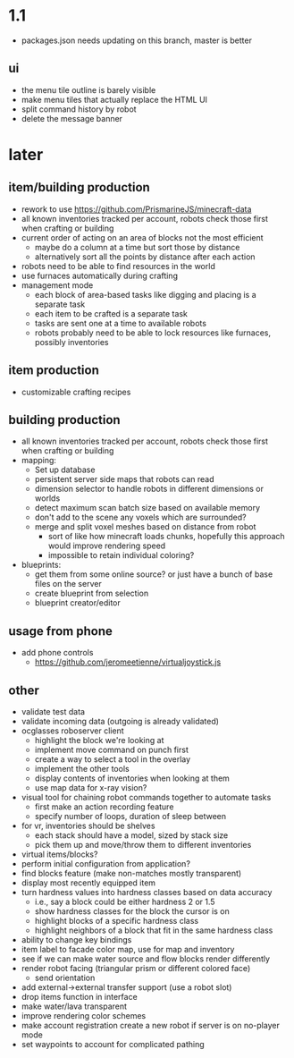 # 1.1
* packages.json needs updating on this branch, master is better

## ui
* the menu tile outline is barely visible
* make menu tiles that actually replace the HTML UI
* split command history by robot
* delete the message banner

# later

## item/building production
* rework to use https://github.com/PrismarineJS/minecraft-data
* all known inventories tracked per account, robots check those first when crafting or building
* current order of acting on an area of blocks not the most efficient
  * maybe do a column at a time but sort those by distance
  * alternatively sort all the points by distance after each action
* robots need to be able to find resources in the world
* use furnaces automatically during crafting
* management mode
  * each block of area-based tasks like digging and placing is a separate task
  * each item to be crafted is a separate task
  * tasks are sent one at a time to available robots
  * robots probably need to be able to lock resources like furnaces, possibly inventories

## item production
* customizable crafting recipes

## building production
* all known inventories tracked per account, robots check those first when crafting or building
* mapping:
  * Set up database
  * persistent server side maps that robots can read
  * dimension selector to handle robots in different dimensions or worlds
  * detect maximum scan batch size based on available memory
  * don't add to the scene any voxels which are surrounded?
  * merge and split voxel meshes based on distance from robot
    * sort of like how minecraft loads chunks, hopefully this approach would improve rendering speed
    * impossible to retain individual coloring?
* blueprints:
  * get them from some online source? or just have a bunch of base files on the server
  * create blueprint from selection
  * blueprint creator/editor



## usage from phone
* add phone controls
  * https://github.com/jeromeetienne/virtualjoystick.js


## other
* validate test data
* validate incoming data (outgoing is already validated)
* ocglasses roboserver client
  * highlight the block we're looking at
  * implement move command on punch first
  * create a way to select a tool in the overlay
  * implement the other tools
  * display contents of inventories when looking at them
  * use map data for x-ray vision?
* visual tool for chaining robot commands together to automate tasks
  * first make an action recording feature
  * specify number of loops, duration of sleep between
* for vr, inventories should be shelves
  * each stack should have a model, sized by stack size
  * pick them up and move/throw them to different inventories
* virtual items/blocks?
* perform initial configuration from application?
* find blocks feature (make non-matches mostly transparent)
* display most recently equipped item
* turn hardness values into hardness classes based on data accuracy
  * i.e., say a block could be either hardness 2 or 1.5
  * show hardness classes for the block the cursor is on
  * highlight blocks of a specific hardness class
  * highlight neighbors of a block that fit in the same hardness class
* ability to change key bindings
* item label to facade color map, use for map and inventory
* see if we can make water source and flow blocks render differently
* render robot facing (triangular prism or different colored face)
  * send orientation
* add external->external transfer support (use a robot slot)
* drop items function in interface
* make water/lava transparent
* improve rendering color schemes
* make account registration create a new robot if server is on no-player mode
* set waypoints to account for complicated pathing
